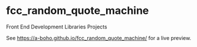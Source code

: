 # fcc_random_quote_machine
Front End Development Libraries Projects

See https://a-boho.github.io/fcc_random_quote_machine/ for a live preview.
